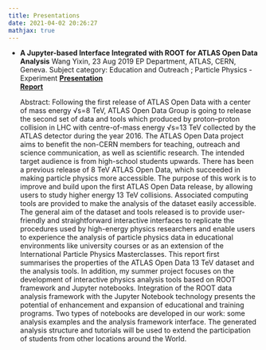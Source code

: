 ```yaml
---
title: Presentations
date: 2021-04-02 20:26:27
mathjax: true
---
```


- **A Jupyter-based Interface Integrated with ROOT for ATLAS Open Data Analysis**
  Wang Yixin, 23 Aug 2019
  EP Department, ATLAS, CERN, Geneva.
  Subject category:	Education and Outreach ; Particle Physics - Experiment
  [**Presentation**](https://cds.cern.ch/record/2685132)  
  [**Report**](https://cds.cern.ch/record/2687389)

  Abstract:
  Following the first release of ATLAS Open Data with a center of mass energy √s=8 TeV, ATLAS Open Data Group is going to release the second set of data and tools which produced by proton–proton collision in LHC with centre-of-mass energy √s=13 TeV collected by the ATLAS detector during the year 2016. The ATLAS Open Data project aims to benefit the non-CERN members for teaching, outreach and science communication, as well as scientific research. The intended target audience is from high-school students upwards. There has been a previous release of 8 TeV ATLAS Open Data, which succeeded in making particle physics more accessible. The purpose of this work is to improve and build upon the first ATLAS Open Data release, by allowing users to study higher energy 13 TeV collisions. Associated computing tools are provided to make the analysis of the dataset easily accessible. The general aim of the dataset and tools released is to provide user-friendly and straightforward interactive interfaces to replicate the procedures used by high-energy physics researchers and enable users to experience the analysis of particle physics data in educational environments like university courses or as an extension of the International Particle Physics Masterclasses. This report first summarises the properties of the ATLAS Open Data 13 TeV dataset and the analysis tools. In addition, my summer project focuses on the development of interactive physics analysis tools based on ROOT framework and Jupyter notebooks. Integration of the ROOT data analysis framework with the Jupyter Notebook technology presents the potential of enhancement and expansion of educational and training programs. Two types of notebooks are developed in our work: some analysis examples and the analysis framework interface. The generated analysis structure and tutorials will be used to extend the participation of students from other locations around the World.
